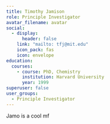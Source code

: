 ```yaml
---
title: Timothy Jamison
role: Principle Investigator
avatar_filename: avatar
social:
  - display:
      header: false
    link: "mailto: tfj@mit.edu"
    icon_pack: fas
    icon: envelope
education:
  courses:
    - course: PhD, Chemistry
      institution: Harvard University
      year: 1999
superuser: false
user_groups:
  - Principle Investigator
---
```

Jamo is a cool mf
